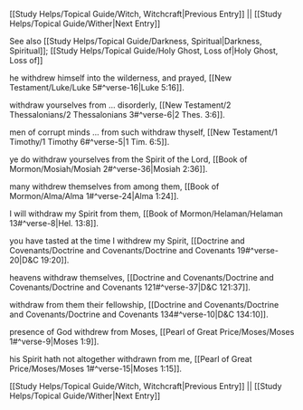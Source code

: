 [[Study Helps/Topical Guide/Witch, Witchcraft|Previous Entry]]  ||  [[Study Helps/Topical Guide/Wither|Next Entry]]

 See also [[Study Helps/Topical Guide/Darkness, Spiritual|Darkness, Spiritual]]; [[Study Helps/Topical Guide/Holy Ghost, Loss of|Holy Ghost, Loss of]]

 he withdrew himself into the wilderness, and prayed, [[New Testament/Luke/Luke 5#^verse-16|Luke 5:16]].

 withdraw yourselves from ... disorderly, [[New Testament/2 Thessalonians/2 Thessalonians 3#^verse-6|2 Thes. 3:6]].

 men of corrupt minds ... from such withdraw thyself, [[New Testament/1 Timothy/1 Timothy 6#^verse-5|1 Tim. 6:5]].

 ye do withdraw yourselves from the Spirit of the Lord, [[Book of Mormon/Mosiah/Mosiah 2#^verse-36|Mosiah 2:36]].

 many withdrew themselves from among them, [[Book of Mormon/Alma/Alma 1#^verse-24|Alma 1:24]].

 I will withdraw my Spirit from them, [[Book of Mormon/Helaman/Helaman 13#^verse-8|Hel. 13:8]].

 you have tasted at the time I withdrew my Spirit, [[Doctrine and Covenants/Doctrine and Covenants/Doctrine and Covenants 19#^verse-20|D&C 19:20]].

 heavens withdraw themselves, [[Doctrine and Covenants/Doctrine and Covenants/Doctrine and Covenants 121#^verse-37|D&C 121:37]].

 withdraw from them their fellowship, [[Doctrine and Covenants/Doctrine and Covenants/Doctrine and Covenants 134#^verse-10|D&C 134:10]].

 presence of God withdrew from Moses, [[Pearl of Great Price/Moses/Moses 1#^verse-9|Moses 1:9]].

 his Spirit hath not altogether withdrawn from me, [[Pearl of Great Price/Moses/Moses 1#^verse-15|Moses 1:15]].

[[Study Helps/Topical Guide/Witch, Witchcraft|Previous Entry]]  ||  [[Study Helps/Topical Guide/Wither|Next Entry]]